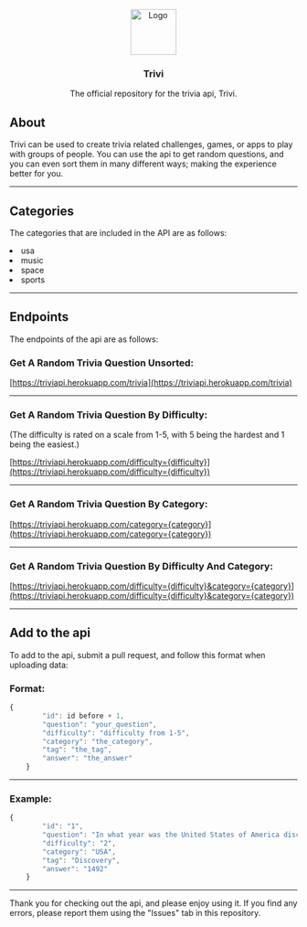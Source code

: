 <p align="center">
  <a href="https://github.com/therealkingnull/trivi">
    <img src="assets/logo.png" alt="Logo" width="80" height="80">
  </a>
  <h3 align="center">Trivi</h3>
  

<p align="center">The official repository for the trivia api, Trivi.</p>

 
 ## About
 
 Trivi can be used to create trivia related challenges, games, or apps to play with groups of people. You can use the api to get random questions, and you can even sort them in many different ways; making the experience better for you.
 
 ***

## Categories

The categories that are included in the API are as follows:

<li>usa</li>
<li>music</li>
<li>space</li>
<li>sports</li>

***

## Endpoints

The endpoints of the api are as follows:

### Get A Random Trivia Question Unsorted:

[https://triviapi.herokuapp.com/trivia](https://triviapi.herokuapp.com/trivia)

***

### Get A Random Trivia Question By Difficulty:

(The difficulty is rated on a scale from 1-5, with 5 being the hardest and 1 being the easiest.)

[https://triviapi.herokuapp.com/difficulty={difficulty}](https://triviapi.herokuapp.com/difficulty={difficulty})

***

### Get A Random Trivia Question By Category:

[https://triviapi.herokuapp.com/category={category}](https://triviapi.herokuapp.com/category={category})

***

### Get A Random Trivia Question By Difficulty And Category:

[https://triviapi.herokuapp.com/difficulty={difficulty}&category={category}](https://triviapi.herokuapp.com/difficulty={difficulty}&category={category})

***

## Add to the api

To add to the api, submit a pull request, and follow this format when uploading data:

### Format: 

```javascript
{
        "id": id before + 1,
        "question": "your_question",
        "difficulty": "difficulty from 1-5",
        "category": "the_category",
        "tag": "the_tag",
        "answer": "the_answer"
    }
```

***

### Example:

```javascript
{
        "id": "1",
        "question": "In what year was the United States of America discovered?",
        "difficulty": "2",
        "category": "USA",
        "tag": "Discovery",
        "answer": "1492"
    }
```

***

Thank you for checking out the api, and please enjoy using it. If you find any errors, please report them using the "Issues" tab in this repository.
